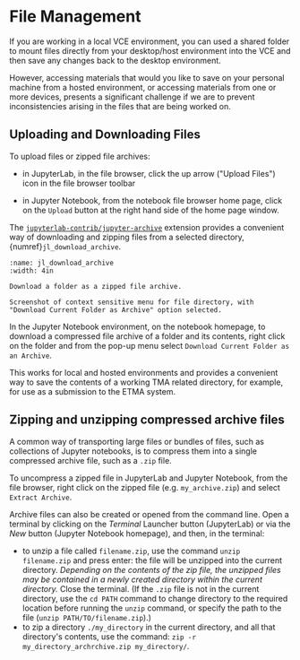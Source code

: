 # File Management

If you are working in a local VCE environment, you can used a shared folder to mount files directly from your desktop/host environment into the VCE and then save any changes back to the desktop environment.

However, accessing materials that would you like to save on your personal machine from a hosted environment, or accessing materials from one or more devices, presents a significant challenge if we are to prevent inconsistencies arising in the files that are being worked on.

## Uploading and Downloading Files

To upload files or zipped file archives:

- in JupyterLab, in the file browser, click the up arrow ("Upload Files") icon in the file browser toolbar

- in Jupyter Notebook, from the notebook file browser home page, click on the `Upload` button at the right hand side of the home page window.

The [`jupyterlab-contrib/jupyter-archive`](https://github.com/jupyterlab-contrib/jupyter-archive) extension provides a convenient way of downloading and zipping files from a selected directory, {numref}`jl_download_archive`.

```{figure} md_assets/media/jl_download_archive.png
:name: jl_download_archive
:width: 4in

Download a folder as a zipped file archive.

Screenshot of context sensitive menu for file directory, with "Download Current Folder as Archive" option selected.

```

In the Jupyter Notebook environment, on the notebook homepage, to download a compressed file archive of a folder and its contents, right click on the folder and from the pop-up menu select `Download Current Folder as an Archive`.

This works for local and hosted environments and provides a convenient way to save the contents of a working TMA related directory, for example, for use as a submission to the ETMA system.

## Zipping and unzipping compressed archive files

A common way of transporting large files or bundles of files, such as collections of Jupyter notebooks, is to compress them into a single compressed archive file, such as a `.zip` file.

To uncompress a zipped file in JupyterLab and Jupyter Notebook, from the file browser, right click on the zipped file (e.g. `my_archive.zip`) and select `Extract Archive`.

Archive files can also be created or opened from the command line. Open a terminal by clicking on the *Terminal* Launcher button (JupyterLab) or via the *New* button (Jupyter Notebook homepage), and then, in the terminal:

- to unzip a file called `filename.zip`, use the command `unzip filename.zip` and press enter: the file will be unzipped into the current directory. *Depending on the contents of the zip file, the unzipped files may be contained in a newly created directory within the current directory.* Close the terminal. (If the `.zip` file is not in the current directory, use the `cd PATH` command to change directory to the required location before running the `unzip` command, or specify the path to the file (`unzip PATH/TO/filename.zip`).)
- to zip a directory `./my_directory` in the current directory, and all that directory's contents, use the command: `zip -r my_directory_archrchive.zip my_directory/`. 